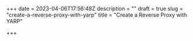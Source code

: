 +++
date = 2023-04-06T17:56:48Z
description = ""
draft = true
slug = "create-a-reverse-proxy-with-yarp"
title = "Create a Reverse Proxy with YARP"

+++




